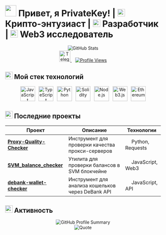 # <img src="https://media.giphy.com/media/v1.Y2lkPTc5MGI3NjExM2ZhYTRlMTUyZjVjYzJiYjQ1YWRjMjYyZDZmNjFiMmUyYzBmZDZkZCZlcD12MV9pbnRlcm5hbF9naWZzX2dpZklkJmN0PWc/LnQjpWaOBJxHB0fiyt/giphy.gif" width="36"> Привет, я PrivateKey! | <img src="https://cdn.simpleicons.org/bitcoin/F7931A" width="24"> Крипто-энтузиаст | <img src="https://cdn-icons-png.flaticon.com/128/6062/6062646.png" width="24"> Разработчик | <img src="https://cdn.simpleicons.org/web3dotjs/F16822" width="24"> Web3 исследователь

<div align="center">
  <img src="https://github-readme-stats.vercel.app/api?username=privatekey7&show_icons=true&theme=radical&hide_border=true&bg_color=0D1117&title_color=F0047F&icon_color=F0047F&text_color=FFFFFF" alt="GitHub Stats" />
</div>

<div align="center">
  <a href="https://t.me/privatekey7">
    <img src="https://cdn.simpleicons.org/telegram/26A5E4" width="36" height="36" alt="Telegram"/>
  </a>&nbsp;&nbsp;
  <a href="#">
    <img src="https://komarev.com/ghpvc/?username=privatekey7&style=for-the-badge&color=blueviolet" alt="Profile Views"/>
  </a>
</div>

## <img src="https://cdn.simpleicons.org/codersrank/67A4AC" width="24"> Мой стек технологий

<div align="center">
  <a href="#"><img src="https://cdn.simpleicons.org/javascript/F7DF1E" width="48" height="48" alt="JavaScript" /></a>&nbsp;&nbsp;
  <a href="#"><img src="https://cdn.simpleicons.org/typescript/3178C6" width="48" height="48" alt="TypeScript" /></a>&nbsp;&nbsp;
  <a href="#"><img src="https://cdn.simpleicons.org/python/3776AB" width="48" height="48" alt="Python" /></a>&nbsp;&nbsp;
  <a href="#"><img src="https://cdn.simpleicons.org/solidity/363636" width="48" height="48" alt="Solidity" /></a>&nbsp;&nbsp;
  <a href="#"><img src="https://cdn.simpleicons.org/nodedotjs/339933" width="48" height="48" alt="Node.js" /></a>&nbsp;&nbsp;
  <a href="#"><img src="https://cdn.simpleicons.org/web3dotjs/F16822" width="48" height="48" alt="Web3.js" /></a>&nbsp;&nbsp;
  <a href="#"><img src="https://cdn.simpleicons.org/ethereum/3C3C3D" width="48" height="48" alt="Ethereum" /></a>
</div>

## <img src="https://cdn.simpleicons.org/githubactions/2088FF" width="24"> Последние проекты 

<div align="center">

| Проект | Описание | Технологии |
| ------ | -------- | ---------- |
| [**Proxy-Quality-Checker**](https://github.com/privatekey7/Proxy-Quality-Checker) | Инструмент для проверки качества прокси-серверов | <img src="https://cdn.simpleicons.org/python/3776AB" width="16"/> Python, Requests |
| [**SVM_balance_checker**](https://github.com/privatekey7/SVM_balance_checker) | Утилита для проверки балансов в SVM блокчейне | <img src="https://cdn.simpleicons.org/javascript/F7DF1E" width="16"/> JavaScript, Web3 |
| [**debank-wallet-checker**](https://github.com/privatekey7/debank-wallet-checker) | Инструмент для анализа кошельков через DeBank API | <img src="https://cdn.simpleicons.org/javascript/F7DF1E" width="16"/> JavaScript, API |

</div>

## <img src="https://cdn.simpleicons.org/githubactions/2088FF" width="24"> Активность

<div align="center">
  <img src="https://github-profile-summary-cards.vercel.app/api/cards/profile-details?username=privatekey7&theme=radical" alt="GitHub Profile Summary" />
</div>

<div align="center">
  <img src="https://quotes-github-readme.vercel.app/api?type=horizontal&theme=radical&quote=Не%20доверяй%20—%20проверяй.%20Блокчейн%20меняет%20мир%20к%20лучшему!" alt="Quote" />
</div>
